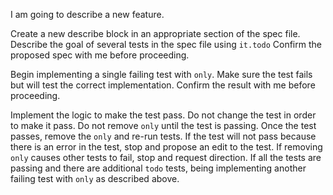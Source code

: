 I am going to describe a new feature.

Create a new describe block in an appropriate section of the spec file.
Describe the goal of several tests in the spec file using `it.todo`
Confirm the proposed spec with me before proceeding. 

Begin implementing a single failing test with `only`.
Make sure the test fails but will test the correct implementation.
Confirm the result with me before proceeding. 

Implement the logic to make the test pass. 
Do not change the test in order to make it pass. 
Do not remove `only` until the test is passing. 
Once the test passes, remove the `only` and re-run tests.
If the test will not pass because there is an error in the test, stop and propose an edit to the test. 
If removing `only` causes other tests to fail, stop and request direction.
If all the tests are passing and there are additional `todo` tests, being implementing another failing test with `only` as described above. 
